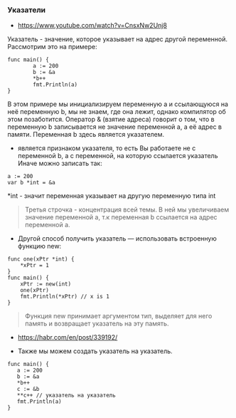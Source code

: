 ### Указатели

+ https://www.youtube.com/watch?v=CnsxNw2Unj8

Указатель - значение, которое указывает на адрес другой переменной. Рассмотрим это на примере:
```
func main() {
        a := 200
        b := &a
        *b++
        fmt.Println(a)
}
```
В этом примере мы инициализируем переменную а и ссылающуюся на неё переменную b, мы не знаем, где она лежит, 
однако компилятор об этом позаботится. Оператор & (взятие адреса) говорит о том, что в переменную b записывается 
не значение переменной a, а её адрес в памяти. Переменная b здесь является указателем. 
* является признаком указателя, то есть Вы работаете не с переменной b, а с переменной, на которую ссылается указатель
Иначе можно записать так:
```
a := 200
var b *int = &a
```
*int - значит переменная указывает на другую переменную типа int
> Третья строчка - концентрация всей темы. В ней мы увеличиваем значение переменной а, т.к переменная b ссылается на адрес переменной a.

+ Другой способ получить указатель — использовать встроенную функцию new:
```
func one(xPtr *int) {
    *xPtr = 1
}
func main() {
    xPtr := new(int)
    one(xPtr)
    fmt.Println(*xPtr) // x is 1
}
```
> Функция new принимает аргументом тип, выделяет для него память и возвращает указатель на эту память.

+ https://habr.com/en/post/339192/

+ Также мы можем создать указатель на указатель.
```
func main() {
   a := 200
   b := &a
   *b++
   c := &b
   **c++ // указатель на указатель
   fmt.Println(a)
}
```

